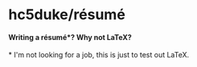 # hc5duke/résumé

#### Writing a résumé*? Why not LaTeX?

\* I'm not looking for a job, this is just to test out LaTeX.
